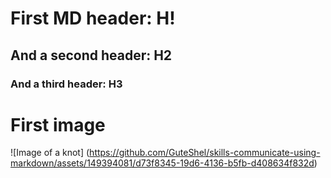 # First MD header: H!

## And a second header: H2 

### And a third header: H3

# First image
![Image of a knot] (https://github.com/GuteShel/skills-communicate-using-markdown/assets/149394081/d73f8345-19d6-4136-b5fb-d408634f832d)
